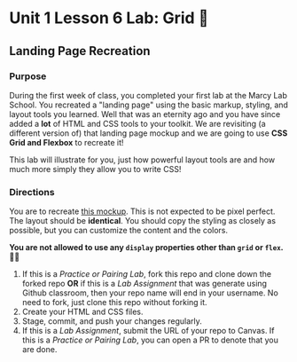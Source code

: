 # Unit 1 Lesson 6 Lab: Grid 🏁
## Landing Page Recreation

### Purpose
During the first week of class, you completed your first lab at the Marcy Lab School. You recreated a "landing page" using the basic markup, styling, and layout tools you learned. Well that was an eternity ago and you have since added a **lot** of HTML and CSS tools to your toolkit. We are revisiting (a different version of) that landing page mockup and we are going to use **CSS Grid and Flexbox** to recreate it!

This lab will illustrate for you, just how powerful layout tools are and how much more simply they allow you to write CSS!

### Directions
You are to recreate [this mockup](https://www.figma.com/proto/EGG0ERL0HRRWkXLx4hl4uH/Landing-Page-Lab-Grid?node-id=1%3A3&scaling=scale-down). This is not expected to be pixel perfect. The layout should be **identical**. You should copy the styling as closely as possible, but you can customize the content and the colors.

**You are not allowed to use any `display` properties other than `grid` or `flex`.** 💪🏽

  1. If this is a *Practice or Pairing Lab*, fork this repo and clone down the forked repo **OR** if this is a *Lab Assignment* that was generate using Github classroom, then your repo name will end in your username. No need to fork, just clone this repo without forking it.
  2. Create your HTML and CSS files.
  3. Stage, commit, and push your changes regularly.
  4. If this is a *Lab Assignment*, submit the URL of your repo to Canvas. If this is a *Practice or Pairing Lab*, you can open a PR to denote that you are done.

